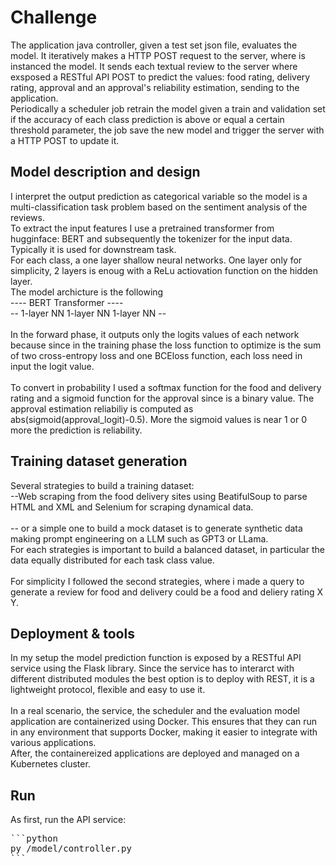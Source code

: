 # Challenge
The application java controller, given a test set json file, evaluates the model. It iteratively makes a HTTP POST request to the server, where is instanced the model. It sends each textual review to the server where exsposed a RESTful API POST to predict the values: food rating, delivery rating, approval and an approval's reliability estimation, sending to the application.<br>
Periodically a scheduler job retrain the model given a train and validation set if the accuracy of each class prediction is above or equal a certain threshold parameter, the job save the new model and trigger the server with a HTTP POST to update it. 

## Model description and design
I interpret the output prediction as categorical variable so the model is a multi-classification task problem based on the sentiment analysis of the reviews. <br>
To extract the input features I use a pretrained transformer from hugginface: BERT and subsequently the tokenizer for the input data. Typically it is used for downstream task. <br>
For each class, a one layer shallow neural networks. One layer only for simplicity, 2 layers is enoug with a ReLu actiovation function on the hidden layer. <br>
The model archicture is the following <br>
----        BERT Transformer          ---- <br>
-- 1-layer NN   1-layer NN   1-layer NN -- <br>
<br>
In the forward phase, it outputs only the logits values of each network because since in the training phase the loss function to optimize is the sum of two cross-entropy loss and one BCEloss function, each loss need in input the logit value. <br>
<br>
To convert in probability I used a softmax function for the food and delivery rating and a sigmoid function for the approval since is a binary value. The approval estimation reliabiliy is computed as abs(sigmoid(approval_logit)-0.5). More the sigmoid values is near 1 or 0 more the prediction is reliability.<br>

## Training dataset generation
Several strategies to build a training dataset:<br>
--Web scraping from the food delivery sites using BeatifulSoup to parse HTML and XML and Selenium   for scraping dynamical data.<br>
<br>
-- or a simple one to build a mock dataset is to generate synthetic data making prompt engineering on a LLM such as GPT3 or LLama.<br>
For each strategies is important to build a balanced dataset, in particular the data equally distributed for each task class value.<br>
<br>
For simplicity I followed the second strategies, where i made a query to generate a review for food and delivery could be a food and deliery rating X Y.

## Deployment & tools
In my setup the model prediction function is exposed by a RESTful API service using the Flask library. Since the service has to interarct with different distributed modules the best option is to deploy with REST, it is a lightweight protocol, flexible and easy to use it.<br>
<br>
In a real scenario, the service, the scheduler and the evaluation model application  are containerized using Docker. This ensures that they  can run in any environment that supports Docker, making it easier to integrate with various applications.<br>
After, the containereized applications are deployed and managed on a Kubernetes cluster.

## Run
As first, run the API service:
<pre>
```python
py /model/controller.py
```
</pre>


